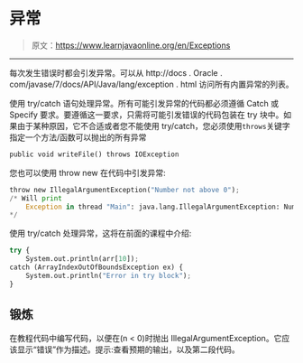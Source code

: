# 异常

> 原文：<https://www.learnjavaonline.org/en/Exceptions>

* * *

每次发生错误时都会引发异常。可以从 http://docs . Oracle . com/javase/7/docs/API/Java/lang/exception . html 访问所有内置异常的列表。

使用 try/catch 语句处理异常。所有可能引发异常的代码都必须遵循 Catch 或 Specify 要求。要遵循这一要求，只需将可能引发错误的代码包装在 try 块中。如果由于某种原因，它不合适或者您不能使用 try/catch，您必须使用`throws`关键字指定一个方法/函数可以抛出的所有异常

```py
public void writeFile() throws IOException 
```

您也可以使用 throw new 在代码中引发异常:

```py
throw new IllegalArgumentException("Number not above 0");
/* Will print 
    Exception in thread "Main": java.lang.IllegalArgumentException: Number not above 0
*/ 
```

使用 try/catch 处理异常，这将在前面的课程中介绍:

```py
try {
    System.out.println(arr[10]);
catch (ArrayIndexOutOfBoundsException ex) {
    System.out.println("Error in try block");
} 
```

## 锻炼

在教程代码中编写代码，以便在(n < 0)时抛出 IllegalArgumentException。它应该显示“错误”作为描述。提示:查看预期的输出，以及第二段代码。